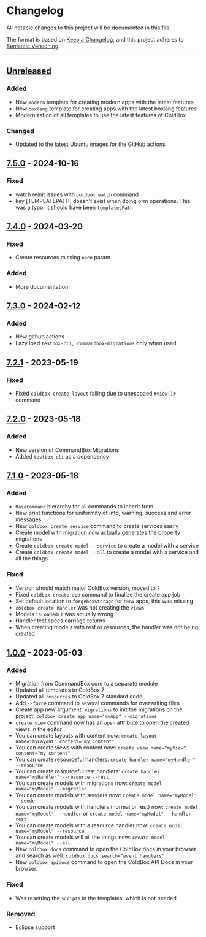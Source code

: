# Changelog

All notable changes to this project will be documented in this file.

The format is based on [Keep a Changelog](https://keepachangelog.com/en/1.0.0/),
and this project adheres to [Semantic Versioning](https://semver.org/spec/v2.0.0.html).

* * *

## [Unreleased]

### Added

- New `modern` template for creating modern apps with the latest features
- New `boxlang` template for creating apps with the latest boxlang features
- Modernization of all templates to use the latest features of ColdBox

### Changed

- Updated to the latest Ubuntu images for the GitHub actions

## [7.5.0] - 2024-10-16

### Fixed

- watch reinit issues with `coldbox watch` command
- key [TEMPLATEPATH] doesn't exist when doing orm operations. This was a typo, it should have been `templatesPath`

## [7.4.0] - 2024-03-20

### Fixed

- Create resources missing `open` param

### Added

- More documentation

## [7.3.0] - 2024-02-12

### Added

- New github actions
- Lazy load `testbox-cli, commandbox-migrations` only when used.

## [7.2.1] - 2023-05-19

### Fixed

- Fixed `coldbox create layout` failing due to unescpaed `#view()#` command

## [7.2.0] - 2023-05-18

### Added

- New version of CommandBox Migrations
- Added `testbox-cli` as a dependency

## [7.1.0] - 2023-05-18

### Added

- `BaseCommand` hierarchy for all commands to inherit from
- New print functions for uniformity of info, warning, success and error messages
- New `coldbox create service` command to create services easily
- Create model with migration now actually generates the property migrations
- Create `coldbox create model --service` to create a model with a service
- Create `coldbox create model --all` to create a model with a service and all the things

### Fixed

- Version should match major ColdBox version, moved to `7`
- Fixed `coldbox create app` command to finalize the create app job
- Set default location to `forgeboxStorage` for new apps, this was missing
- `coldbox create handler` was not creating the `views`
- Models `isLoaded()` was actually wrong
- Handler test specs carriage returns
- When creating models with rest or resources, the handler was not being created

## [1.0.0] - 2023-05-03

### Added

- Migration from CommandBox core to a separate module
- Updated all templates to ColdBox 7
- Updated all `resources` to ColdBox 7 standard code
- Add `--force` command to several commands for overwriting files
- Create app new argument: `migrations` to init the migrations on the project: `coldbox create app name="myApp" --migrations`
- `create view` command now has an `open` attribute to open the created views in the editor
- You can create layouts with content now: `create layout name="myLayout" content="my content"`
- You can create views with content now: `create view name="myView" content="my content"`
- You can create resourceful handlers: `create handler name="myHandler" --resource`
- You can create resourceful rest handlers: `create handler name="myHandler" --resource --rest`
- You can create models with migrations now: `create model name="myModel" --migration`
- You can create models with seeders now: `create model name="myModel" --seeder`
- You can create models with handlers (normal or rest) now: `create model name="myModel" --handler` or `create model name="myModel" --handler --rest`
- You can create models with a resource handler now: `create model name="myModel" --resource`
- You can create models will all the things now: `create model name="myModel" --all`
- New `coldbox docs` command to open the ColdBox docs in your browser and search as well: `coldbox docs search="event handlers"`
- New `coldbox apidocs` command to open the ColdBox API Docs in your browser.

### Fixed

- Was resetting the `scripts` in the templates, which is not needed

### Removed

- Eclipse support

[Unreleased]: https://github.com/ColdBox/coldbox-cli/compare/v7.5.0...HEAD

[7.5.0]: https://github.com/ColdBox/coldbox-cli/compare/v7.4.0...v7.5.0

[7.4.0]: https://github.com/ColdBox/coldbox-cli/compare/v7.3.0...v7.4.0

[7.3.0]: https://github.com/ColdBox/coldbox-cli/compare/v7.2.1...v7.3.0

[7.2.1]: https://github.com/ColdBox/coldbox-cli/compare/v7.2.0...v7.2.1

[7.2.0]: https://github.com/ColdBox/coldbox-cli/compare/v7.1.0...v7.2.0

[7.1.0]: https://github.com/ColdBox/coldbox-cli/compare/v1.0.0...v7.1.0

[1.0.0]: https://github.com/ColdBox/coldbox-cli/compare/94e639a1ba9d10c8d9ad663435233bd115cf8586...v1.0.0
